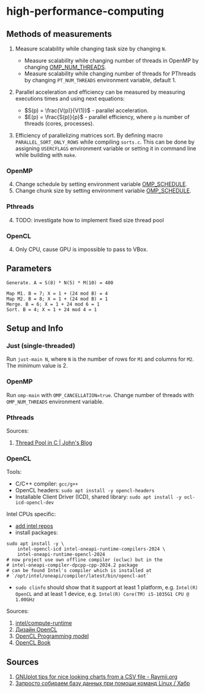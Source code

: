 # high-performance-computing

## Methods of measurements

1. Measure scalability while changing task size by changing `N`.
    + Measure scalability while changing number of threads in OpenMP by changing [OMP_NUM_THREADS](https://www.openmp.org/spec-html/5.0/openmpse50.html).
    + Measure scalability while changing number of threads for PThreads by changing `PT_NUM_THREADS` environment variable, default 1.

2. Parallel acceleration and efficiency can be measured by measuring executions times and using next equations:
    + $S(p) = \frac{V(p)}{V(1)}$ - parallel acceleration.
    + $E(p) = \frac{S(p)}{p}$ - parallel efficiency, where `p` is number of threads (cores, processes).

3. Efficiency of parallelizing matrices sort. By defining macro `PARALLEL_SORT_ONLY_ROWS` while compiling `sorts.c`. This can be done by assigning `USERCFLAGS` environment variable or setting it in command line while building with `make`.

### OpenMP

4. Change schedule by setting environment variable [OMP_SCHEDULE](https://www.openmp.org/spec-html/5.0/openmpse49.html).
5. Change chunk size by setting environment variable [OMP_SCHEDULE](https://www.openmp.org/spec-html/5.0/openmpse49.html).

### Pthreads

4. TODO: investigate how to implement fixed size thread pool

### OpenCL

4. Only CPU, cause GPU is impossible to pass to VBox.

## Parameters

```
Generate. A = S(8) * N(5) * M(10) = 400

Map M1. B = 7; X = 1 + (24 mod B) = 4
Map M2. B = 8; X = 1 + (24 mod B) = 1
Merge. B = 6; X = 1 + 24 mod 6 = 1
Sort. B = 4; X = 1 + 24 mod 4 = 1
```

## Setup and Info

### Just (single-threaded)

Run `just-main N`, where `N` is the number of rows for `M1` and columns for `M2`. The minimum value is 2.

### OpenMP

Run `omp-main` with `OMP_CANCELLATION=true`. Change number of threads with `OMP_NUM_THREADS` environment variable.

### Pthreads

Sources:

1. [Thread Pool in C | John's Blog](https://nachtimwald.com/2019/04/12/thread-pool-in-c/)

### OpenCL

Tools:

- C/C++ compiler: `gcc/g++`
- OpenCL headers: `sudo apt install -y opencl-headers`
- Installable Client Driver (ICD), shared library: `sudo apt install -y ocl-icd-opencl-dev`

Intel CPUs specific:

- [add intel repos](http://web.archive.org/web/20240901232236/https://www.intel.com/content/www/us/en/developer/tools/oneapi/base-toolkit-download.html)
- install packages:

```
sudo apt install -y \
    intel-opencl-icd intel-oneapi-runtime-compilers-2024 \
    intel-oneapi-runtime-opencl-2024
# now project use own offline compiler (oclwc) but in the
# intel-oneapi-compiler-dpcpp-cpp-2024.2 package
# can be found Intel's compiler which is installed at
# `/opt/intel/oneapi/compiler/latest/bin/opencl-aot`
```

- `sudo clinfo` should show that it support at least 1 platform, e.g. `Intel(R) OpenCL` and at least 1 device, e.g. `Intel(R) Core(TM) i5-1035G1 CPU @ 1.00GHz`

Sources:

1. [intel/compute-runtime](https://github.com/intel/compute-runtime)
2. [Дизайн OpenCL](http://opencl.ru/design)
3. [OpenCL Programming model](https://github.com/KhronosGroup/OpenCL-Guide/blob/main/chapters/opencl_programming_model.md)
4. [OpenCL Book](https://fixstars.github.io/opencl-book/opencl-book/basic-opencl/basic-program-flow.html)

## Sources

1. [GNUplot tips for nice looking charts from a CSV file - Raymii.org](https://raymii.org/s/tutorials/GNUplot_tips_for_nice_looking_charts_from_a_CSV_file.html)
2. [Запросто собираем базу данных при помощи команд Linux / Хабр](https://habr.com/ru/articles/857756/)
